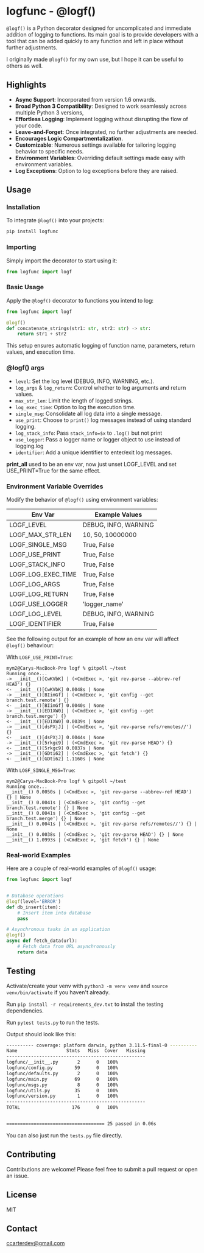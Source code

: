 # logfunc - @logf()

`@logf()` is a Python decorator designed for uncomplicated and immediate addition of logging to functions. Its main goal is to provide developers with a tool that can be added quickly to any function and left in place without further adjustments.

I originally made `@logf()` for my own use, but I hope it can be useful to others as well.

## Highlights

- **Async Support**: Incorporated from version 1.6 onwards.
- **Broad Python 3 Compatibility**: Designed to work seamlessly across multiple Python 3 versions,
- **Effortless Logging**: Implement logging without disrupting the flow of your code.
- **Leave-and-Forget**: Once integrated, no further adjustments are needed.
- **Encourages Logic Compartmentalization**.
- **Customizable**: Numerous settings available for tailoring logging behavior to specific needs.
- **Environment Variables**: Overriding default settings made easy with environment variables.
- **Log Exceptions**: Option to log exceptions before they are raised.

## Usage

### Installation

To integrate `@logf()` into your projects:

```sh
pip install logfunc
```

### Importing

Simply import the decorator to start using it:

```python
from logfunc import logf
```

### Basic Usage

Apply the `@logf()` decorator to functions you intend to log:

```python
from logfunc import logf

@logf()
def concatenate_strings(str1: str, str2: str) -> str:
    return str1 + str2
```

This setup ensures automatic logging of function name, parameters, return values, and execution time.

### @logf() args

- `level`: Set the log level (DEBUG, INFO, WARNING, etc.).
- `log_args` & `log_return`: Control whether to log arguments and return values.
- `max_str_len`: Limit the length of logged strings.
- `log_exec_time`: Option to log the execution time.
- `single_msg`: Consolidate all log data into a single message.
- `use_print`: Choose to `print()` log messages instead of using standard logging.
- `log_stack_info`: Pass `stack_info=$x` to `.log()` but not print
- `use_logger`: Pass a logger name or logger object to use instead of logging.log
- `identifier`: Add a unique identifier to enter/exit log messages.

**print_all** used to be an env var, now just unset LOGF_LEVEL and set USE_PRINT=True for the same effect.

### Environment Variable Overrides

Modify the behavior of `@logf()` using environment variables:

| Env Var            | Example Values       |
| ------------------ | -------------------- |
| LOGF_LEVEL         | DEBUG, INFO, WARNING |
| LOGF_MAX_STR_LEN   | 10, 50, 10000000     |
| LOGF_SINGLE_MSG    | True, False          |
| LOGF_USE_PRINT     | True, False          |
| LOGF_STACK_INFO    | True, False          |
| LOGF_LOG_EXEC_TIME | True, False          |
| LOGF_LOG_ARGS      | True, False          |
| LOGF_LOG_RETURN    | True, False          |
| LOGF_USE_LOGGER    | 'logger_name'        |
| LOGF_LOG_LEVEL     | DEBUG, INFO, WARNING |
| LOGF_IDENTIFIER    | True, False          |

See the following output for an example of how an env var will affect `@logf()` behaviour:

With `LOGF_USE_PRINT=True`:

```
mym2@Carys-MacBook-Pro logf % gitpoll ~/test
Running once...
-> __init__()[CwKVbK] | (<CmdExec >, 'git rev-parse --abbrev-ref HEAD') {}
<- __init__()[CwKVbK] 0.0048s | None
-> __init__()[BIimGf] | (<CmdExec >, 'git config --get branch.test.remote') {}
<- __init__()[BIimGf] 0.0040s | None
-> __init__()[ED1XW0] | (<CmdExec >, 'git config --get branch.test.merge') {}
<- __init__()[ED1XW0] 0.0039s | None
-> __init__()[dsPXjJ] | (<CmdExec >, 'git rev-parse refs/remotes//') {}
<- __init__()[dsPXjJ] 0.0044s | None
-> __init__()[5rkgc9] | (<CmdExec >, 'git rev-parse HEAD') {}
<- __init__()[5rkgc9] 0.0037s | None
-> __init__()[GDti62] | (<CmdExec >, 'git fetch') {}
<- __init__()[GDti62] 1.1160s | None
```

With `LOGF_SINGLE_MSG=True`:

```
mym2@Carys-MacBook-Pro logf % gitpoll ~/test
Running once...
__init__() 0.0050s | (<CmdExec >, 'git rev-parse --abbrev-ref HEAD') {} | None
__init__() 0.0041s | (<CmdExec >, 'git config --get branch.test.remote') {} | None
__init__() 0.0041s | (<CmdExec >, 'git config --get branch.test.merge') {} | None
__init__() 0.0041s | (<CmdExec >, 'git rev-parse refs/remotes//') {} | None
__init__() 0.0038s | (<CmdExec >, 'git rev-parse HEAD') {} | None
__init__() 1.0993s | (<CmdExec >, 'git fetch') {} | None
```

### Real-world Examples

Here are a couple of real-world examples of `@logf()` usage:

```python
from logfunc import logf


# Database operations
@logf(level='ERROR')
def db_insert(item):
    # Insert item into database
    pass

# Asynchronous tasks in an application
@logf()
async def fetch_data(url):
    # Fetch data from URL asynchronously
    return data
```

## Testing

Activate/create your venv with `python3 -m venv venv` and `source venv/bin/activate` if you haven't already.

Run `pip install -r requirements_dev.txt` to install the testing dependencies.

Run `pytest tests.py` to run the tests.

Output should look like this:

```sh
---------- coverage: platform darwin, python 3.11.5-final-0 ----------
Name                  Stmts   Miss  Cover   Missing
---------------------------------------------------
logfunc/__init__.py       2      0   100%
logfunc/config.py        59      0   100%
logfunc/defaults.py       2      0   100%
logfunc/main.py          69      0   100%
logfunc/msgs.py           8      0   100%
logfunc/utils.py         35      0   100%
logfunc/version.py        1      0   100%
---------------------------------------------------
TOTAL                   176      0   100%


==================================== 25 passed in 0.06s
```

You can also just run the `tests.py` file directly.

## Contributing

Contributions are welcome! Please feel free to submit a pull request or open an issue.

## License

MIT

## Contact

ccarterdev@gmail.com
